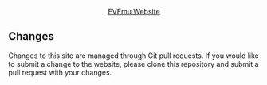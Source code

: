 <p align="center">
  <a href="https://evemu.dev/">
  EVEmu Website
  </a>
</p>

## Changes
Changes to this site are managed through Git pull requests. If you would like to submit a change to the website, please clone this repository and submit a pull request with your changes.